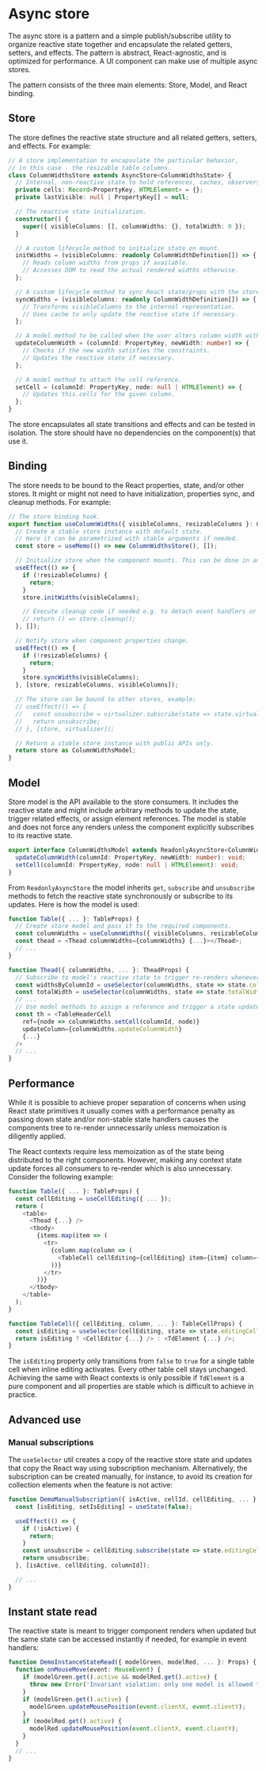 # Async store

The async store is a pattern and a simple publish/subscribe utility to organize reactive state together and encapsulate the related getters, setters, and effects. The pattern is abstract, React-agnostic, and is optimized for performance. A UI component can make use of multiple async stores.

The pattern consists of the three main elements: Store, Model, and React binding.

## Store

The store defines the reactive state structure and all related getters, setters, and effects. For example:

```typescript
// A store implementation to encapsulate the particular behavior,
// in this case - the resizable table columns.
class ColumnWidthsStore extends AsyncStore<ColumnWidthsState> {
  // Internal, non-reactive state to hold references, caches, observers, etc.
  private cells: Record<PropertyKey, HTMLElement> = {};
  private lastVisible: null | PropertyKey[] = null;

  // The reactive state initialization.
  constructor() {
    super({ visibleColumns: [], columnWidths: {}, totalWidth: 0 });
  }

  // A custom lifecycle method to initialize state on mount.
  initWidths = (visibleColumns: readonly ColumnWidthDefinition[]) => {
    // Reads column widths from props if available.
    // Accesses DOM to read the actual rendered widths otherwise.
  };

  // A custom lifecycle method to sync React state/props with the store.
  syncWidths = (visibleColumns: readonly ColumnWidthDefinition[]) => {
    // Transforms visibleColumns to the internal representation.
    // Uses cache to only update the reactive state if necessary.
  };

  // A model method to be called when the user alters column width with a resize handle.
  updateColumnWidth = (columnId: PropertyKey, newWidth: number) => {
    // Checks if the new width satisfies the constraints.
    // Updates the reactive state if necessary.
  };

  // A model method to attach the cell reference.
  setCell = (columnId: PropertyKey, node: null | HTMLElement) => {
    // Updates this.cells for the given column.
  };
}
```

The store encapsulates all state transitions and effects and can be tested in isolation. The store should have no dependencies on the component(s) that use it.

## Binding

The store needs to be bound to the React properties, state, and/or other stores. It might or might not need to have initialization, properties sync, and cleanup methods. For example:

```typescript
// The store binding hook.
export function useColumnWidths({ visibleColumns, resizableColumns }: ColumnWidthsProps): ColumnWidthsModel {
  // Create a stable store instance with default state.
  // Here it can be parametrized with stable arguments if needed.
  const store = useMemo(() => new ColumnWidthsStore(), []);

  // Initialize store when the component mounts. This can be done in an effect or synchronously if needed.
  useEffect(() => {
    if (!resizableColumns) {
      return;
    }
    store.initWidths(visibleColumns);

    // Execute cleanup code if needed e.g. to detach event handlers or observers, example:
    // return () => store.cleanup();
  }, []);

  // Notify store when component properties change.
  useEffect(() => {
    if (!resizableColumns) {
      return;
    }
    store.syncWidths(visibleColumns);
  }, [store, resizableColumns, visibleColumns]);

  // The store can be bound to other stores, example:
  // useEffect(() => {
  //   const unsubscribe = virtualizer.subscribe(state => state.virtualColumns, store.updateVirtualColumns);
  //   return unsubscribe;
  // }, [store, virtualizer]);

  // Return a stable store instance with public APIs only.
  return store as ColumnWidthsModel;
}
```

## Model

Store model is the API available to the store consumers. It includes the reactive state and might include arbitrary methods to update the state, trigger related effects, or assign element references. The model is stable and does not force any renders unless the component explicitly subscribes to its reactive state.

```typescript
export interface ColumnWidthsModel extends ReadonlyAsyncStore<ColumnWidthsState> {
  updateColumnWidth(columnId: PropertyKey, newWidth: number): void;
  setCell(columnId: PropertyKey, node: null | HTMLElement): void;
}
```

From `ReadonlyAsyncStore` the model inherits `get`, `subscribe` and `unsubscribe` methods to fetch the reactive state synchronously or subscribe to its updates. Here is how the model is used:

```typescript
function Table({ ... }: TableProps) {
  // Create store model and pass it to the required components.
  const columnWidths = useColumnWidths({ visibleColumns, resizableColumns });
  const thead = <Thead columnWidths={columnWidths} {...}></Thead>;
  // ...
}

function Thead({ columnWidths, ... }: TheadProps) {
  // Subscribe to model's reactive state to trigger re-renders whenever state changes.
  const widthsByColumnId = useSelector(columnWidths, state => state.columnWidths);
  const totalWidth = useSelector(columnWidths, state => state.totalWidth);
  // ...
  // Use model methods to assign a reference and trigger a state update on user interaction.
  const th = <TableHeaderCell
    ref={node => columnWidths.setCell(columnId, node)}
    updateColumn={columnWidths.updateColumnWidth}
    {...}
  />
  // ...
}
```

## Performance

While it is possible to achieve proper separation of concerns when using React state primitives it usually comes with a performance penalty as passing down state and/or non-stable state handlers causes the components tree to re-render unnecessarily unless memoization is diligently applied.

The React contexts require less memoization as of the state being distributed to the right components. However, making any context state update forces all consumers to re-render which is also unnecessary. Consider the following example:

```typescript
function Table({ ... }: TableProps) {
  const cellEditing = useCellEditing({ ... });
  return (
    <table>
      <Thead {...} />
      <tbody>
        {items.map(item => (
          <tr>
            {column.map(column => (
              <TableCell cellEditing={cellEditing} item={item} column={column} {...} />
            ))}
          </tr>
        ))}
      </tbody>
    </table>
  );
}

function TableCell({ cellEditing, column, ... }: TableCellProps) {
  const isEditing = useSelector(cellEditing, state => state.editingCell === column.id);
  return isEditing ? <CellEditor {...} /> : <TdElement {...} />;
}
```

The `isEditing` property only transitions from `false` to `true` for a single table cell when inline editing activates. Every other table cell stays unchanged. Achieving the same with React contexts is only possible if `TdElement` is a pure component and all properties are stable which is difficult to achieve in practice.

## Advanced use

### Manual subscriptions

The `useSelector` util creates a copy of the reactive store state and updates that copy the React way using subscription mechanism. Alternatively, the subscription can be created manually, for instance, to avoid its creation for collection elements when the feature is not active:

```typescript
function DemoManualSubscription({ isActive, cellId, cellEditing, ... }: Props) {
  const [isEditing, setIsEditing] = useState(false);

  useEffect(() => {
    if (!isActive) {
      return;
    }
    const unsubscribe = cellEditing.subscribe(state => state.editingCell === cellId, setIsEditing);
    return unsubscribe;
  }, [isActive, cellEditing, columnId]);

  // ...
}
```

## Instant state read

The reactive state is meant to trigger component renders when updated but the same state can be accessed instantly if needed, for example in event handlers:

```typescript
function DemoInstanceStateRead({ modelGreen, modelRed, ... }: Props) {
  function onMouseMove(event: MouseEvent) {
    if (modelGreen.get().active && modelRed.get().active) {
      throw new Error('Invariant violation: only one model is allowed to be active at a time.');
    }
    if (modelGreen.get().active) {
      modelGreen.updateMousePosition(event.clientX, event.clientY);
    }
    if (modelRed.get().active) {
      modelRed.updateMousePosition(event.clientX, event.clientY);
    }
  }
  // ...
}
```
